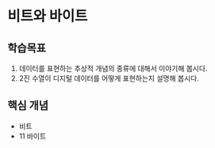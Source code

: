 # 비트와 바이트

## 학습목표
1. 데이터를 표현하는 추상적 개념의 종류에 대해서 이야기해 봅시다.
2. 2진 수열이 디지털 데이터를 어떻게 표현하는지 설명해 봅시다.

## 핵심 개념
- 비트
- 11 바이트
